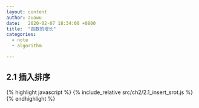 ```yaml
---
layout: content
author: zuowu
date:   2020-02-07 18:34:00 +0800
title:  "函数的增长"
categories: 
  - note
  - algorithm 

---
```


## 2.1 插入排序


{% highlight javascript %}
  {% include_relative src/ch2/2.1_insert_srot.js %}
{% endhighlight %}
